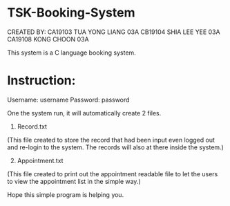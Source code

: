 # TSK-Booking-System

CREATED BY:
CA19103	TUA YONG LIANG	03A
CB19104	SHIA LEE YEE	03A
CA19108	KONG CHOON	03A


This system is a C language booking system.


# Instruction:

Username: username
Password: password

One the system run, it will automatically create 2 files.

1. Record.txt 

(This file created to store the record that had been input even logged out and re-login to the system. The records will also at there inside the system.)

2. Appointment.txt 

(This file created to print out the appointment readable file to let the users to view the appointment list in the simple way.)


Hope this simple program is helping you.
